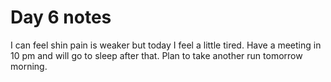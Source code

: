 # Day 6 notes

I can feel shin pain is weaker but today I feel a little tired. Have a meeting in 10 pm and will go to sleep after that. Plan to take another run tomorrow morning.